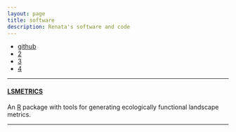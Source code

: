 ```yaml
---
layout: page
title: software
description: Renata's software and code
---
```


<div class="navbar">
    <div class="navbar-inner">
        <ul class="nav">
            <li><a href="https://github.com/renatamuy">github</a></li>
            <li><a href="https://github.com/renatamuy">2</a></li>
            <li><a href="https://github.com/renatamuy">3</a></li>
            <li><a href="https://github.com/renatamuy">4</a></li>
        </ul>
    </div>
</div>

---

#### <a name="LSMETRICS"></a>[LSMETRICS]()

An [R](https://www.r-project.org/) package with tools for generating ecologically functional landscape metrics.

---
